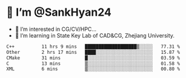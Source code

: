 # 👋 I’m @SankHyan24

- 👀 I’m interested in CG/CV/HPC...
- 🌱 I’m learning in State Key Lab of CAD&CG, Zhejiang University.

<!---
SankHyan24/SankHyan24 is a ✨ special ✨ repository because its `README.md` (this file) appears on your GitHub profile.
You can click the Preview link to take a look at your changes.
--->
<!--START_SECTION:waka-->

```txt
C++          11 hrs 9 mins   ███████████████████▒░░░░░   77.31 %
Other        2 hrs 17 mins   ████░░░░░░░░░░░░░░░░░░░░░   15.87 %
CMake        31 mins         █░░░░░░░░░░░░░░░░░░░░░░░░   03.59 %
C            13 mins         ▒░░░░░░░░░░░░░░░░░░░░░░░░   01.58 %
XML          6 mins          ▒░░░░░░░░░░░░░░░░░░░░░░░░   00.80 %
```

<!--END_SECTION:waka-->
